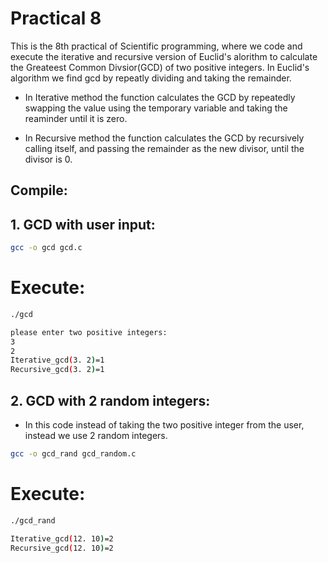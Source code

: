 # Practical 8

This is the 8th practical of Scientific programming, where we code and execute the iterative and recursive version of Euclid's alorithm to calculate the Greateest Common Divsior(GCD) of two positive integers. In Euclid's algorithm we find gcd by repeatly dividing and taking the remainder.

* In Iterative method the function calculates the GCD by repeatedly swapping the value using the temporary variable and taking the reaminder until it is zero.

* In Recursive method the function calculates the GCD by recursively calling itself, and passing the remainder as the new divisor, until the divisor is 0.

## Compile:

## 1. GCD with user input:

```bash
gcc -o gcd gcd.c

```
# Execute:

```bash
./gcd

please enter two positive integers:
3
2
Iterative_gcd(3. 2)=1
Recursive_gcd(3. 2)=1
```
## 2. GCD with 2 random integers:

* In this code instead of taking the two positive integer from the user, instead we use 2 random integers.

```bash
gcc -o gcd_rand gcd_random.c

```
# Execute:

```bash
./gcd_rand

Iterative_gcd(12. 10)=2
Recursive_gcd(12. 10)=2
```